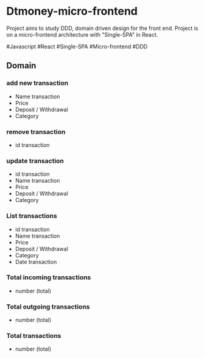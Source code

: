 # Dtmoney-micro-frontend

Project aims to study DDD, domain driven design for the front end.
Project is on a micro-frontend architecture with "Single-SPA" in React.

#Javascript #React #Single-SPA #Micro-frontend #DDD

## Domain

### add new transaction

- Name transaction
- Price
- Deposit / Withdrawal
- Category

### remove transaction

- id transaction

### update transaction

- id transaction
- Name transaction
- Price
- Deposit / Withdrawal
- Category

### List transactions

- id transaction
- Name transaction
- Price
- Deposit / Withdrawal
- Category
- Date transaction

### Total incoming transactions

- number (total)

### Total outgoing transactions

- number (total)

### Total transactions

- number (total)
